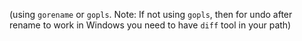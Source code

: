  (using `gorename` or `gopls`. Note: If not using `gopls`, then for undo after rename to work in Windows you need to have `diff` tool in your path)